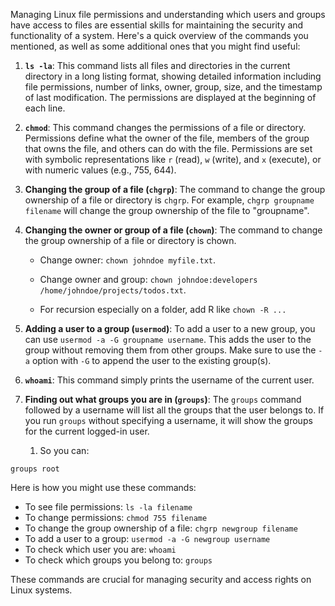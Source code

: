 
Managing Linux file permissions and understanding which users and groups have access to files are essential skills for maintaining the security and functionality of a system. Here's a quick overview of the commands you mentioned, as well as some additional ones that you might find useful:

1. **`ls -la`**: This command lists all files and directories in the current directory in a long listing format, showing detailed information including file permissions, number of links, owner, group, size, and the timestamp of last modification. The permissions are displayed at the beginning of each line.

2. **`chmod`**: This command changes the permissions of a file or directory. Permissions define what the owner of the file, members of the group that owns the file, and others can do with the file. Permissions are set with symbolic representations like `r` (read), `w` (write), and `x` (execute), or with numeric values (e.g., 755, 644).

3. **Changing the group of a file (`chgrp`)**: The command to change the group ownership of a file or directory is `chgrp`. For example, `chgrp groupname filename` will change the group ownership of the file to "groupname".
   
4. **Changing the owner or group of a file (`chown`)**: The command to change the group ownership of a file or directory is chown. 

	- Change owner: `chown johndoe myfile.txt`. 
	- Change owner and group: `chown johndoe:developers /home/johndoe/projects/todos.txt`. 
	  
	- For recursion especially on a folder, add R like `chown -R ...`

5. **Adding a user to a group (`usermod`)**: To add a user to a new group, you can use `usermod -a -G groupname username`. This adds the user to the group without removing them from other groups. Make sure to use the `-a` option with `-G` to append the user to the existing group(s).

6. **`whoami`**: This command simply prints the username of the current user.

7. **Finding out what groups you are in (`groups`)**: The `groups` command followed by a username will list all the groups that the user belongs to. If you run `groups` without specifying a username, it will show the groups for the current logged-in user.
	1. So you can:
```
groups root
```


Here is how you might use these commands:
- To see file permissions: `ls -la filename`
- To change permissions: `chmod 755 filename`
- To change the group ownership of a file: `chgrp newgroup filename`
- To add a user to a group: `usermod -a -G newgroup username`
- To check which user you are: `whoami`
- To check which groups you belong to: `groups`

These commands are crucial for managing security and access rights on Linux systems.